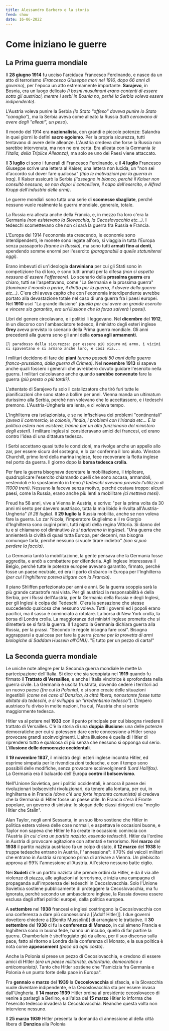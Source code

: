 ```yaml
---
title: Alessandro Barbero e la storia
feed: show
date: 16-06-2022
---
```

# Come iniziano le guerre
## La Prima guerra mondiale
Il **28 giugno 1914** fu ucciso l'arciduca Francesco Ferdinando, e nasce da un atto di terrorismo *(Francesco Giuseppe morì nel 1916, dopo 66 anni di governo)*, per l'epoca un atto estremamente importante. **Sarajevo**, in Bosnia, era un luogo delicato *(i bosni musulmani erano contenti di essere sotto gli austriaci, mentre i serbi in Bosnia no, perhé la Serbia voleva essere indipendente)*.

L'Austria voleva punire la Serbia *(lo Stato "offeso" doveva punire lo Stato "canaglia")*, ma la Serbia aveva come alleato la Russia *(tutti cercavano di avere degli "alleati", un peso*). 

Il mondo del 1914 era **nazionalista**, con grandi e piccole potenze: Salandra in quei giorni lo definì **sacro egoismo**. Per la propria sicurezza, tutti tentavano di avere delle alleanze. L'Austria credeva che forse la Russia non sarebbe intervenuta, ma non ne era certa. Era alleata con la Germania *(e l'Italia, della Triplice Alleanza)*, ma solo se uno dei Paesi viene attaccato. 

Il **3 luglio** ci sono i funerali di Francesco Ferdinando, e il **4 luglio** Francesco Giuseppe scrive una lettera al Kaiser, una lettera non lucida, un "non sei d'accordo sul dover fare qualcosa" *(tipo le motivazioni per la guerra in Iraq)*. Il Kaiser assicurò la Serbia *(l'assegno in bianco, perché il Kaiser non consultò nessuno, se non dopo: il cancelliere, il capo dell'esercito, e Alfred Krupp dell'industria delle armi)*. 

Le guerre mondiali sono tutta una serie di **scomesse sbagliate**, perché nessuno vuole realmente la guerra mondiale, generale, totale.

La Russia era alleata anche della Francia, e, in mezzo fra loro c'era la Germania *(non esistevano la Slovacchia, la Cecoslovacchia etc...)*. I tedeschi scomettevano che non ci sarà la guerra fra Russia e Francia.

L'Europa del 1914 l'economia sta crescendo, le economie sono interdipendenti, le monete sono legate all'oro, si viaggia in tutta l'Europa senza passaporto *(tranne in Russia)*, ma sono tutti **armati fino ai denti**, spendendo somme enormi per l'esercito *(paragonabili a quelle statunitensi oggi)*. 

Erano imbevuti di un'ideologia **darwiniana** per cui gli Stati sono in competizione fra di loro, e sono tutti armati per la difesa *(non si aspetta nessuno di essere l'offensore)*. Lo scenario della **prossima guerra** era chiaro, tutti se l'aspettavano, come "La Germania e la prossima guerra" *(dominare il mondo o perire, il diritto per la guerra, il dovere della guerra etc...)*. C'era chi aveva capito che con l'economia interdipendente avrebbe portato alla devastazione totale nel caso di una guerra fra i paesi europei. Nel **1910** uscì "La grande illusione" *(quella per cui avere un grande esercito e vincere sia garantito, era un'illusione che la forza salverà i paesi)*.

Libri del genere circolavano, e i politici li leggevano. Nel **dicembre** del **1912**, in un discorso con l'ambasciatore tedesco, il ministro degli esteri inglese **Grey** aveva previsto lo scenario della Prima guerra mondiale. Gli anni precedenti alla guerra sono gli anni della **corsa agli armamenti**.

```
Il paradosso della sicurezza: per essere più sicuro mi armo, i vicini si spaventano e si armano anche loro, e così via... 
```

I militari decidono di fare dei **piani** *(erano passati 50 anni dalla guerra franco-prussiana, dalla guerra di Crimea)*. Nel **novembre 1913** si sapeva anche quali fossero i generali che avrebbero dovuto guidare l'esercito nella guerra. I militari calcolavano anche quando **sarebbe convenuto** fare la guerra *(più presto o più tardi?)*.

L'attentato di Sarajevo fu solo il catalizzatore che tirò furi tutte le pianificazioni che sono state a bollire per anni. Vienna manda un ultimatum durissimo alla Serbia, perché non volevano che lo accettassero, e i tedeschi premono. L'Austria-Ungheria era lenta, e ci voleva tempo.

L'Inghilterra era isolazionista, e se ne infischiava dei problemi "continentali" *(aveva il commercio, le colonie, l'India, i problemi con l'Irlanda etc... E la politica estera non esisteva, tranne per un alto funzionario del ministero degli esteri)*. I militare inglesi si consideravano amici dei francesi, ed erano contro l'idea di una dittatura tedesca.

I Serbi accettano quasi tutte le condizioni, ma rivolge anche un appello allo zar, per essere sicura del sostegno, e lo zar conferma il loro aiuto. Winston Churchill, primo lord della marina inglese, fece recoverare la flotta inglese nel porto da guerra. Il giorno dopo la **borsa tedesca crolla**.

Per fare la guerra bisognava decretare la mobilitazione, il triplicare, quadruplicare l'esercito chiamando quelli che sono accasa, armandoli, vestendoli e lo spostamento in treno *(i tedeschi avevano previsto l'utilizzo di 11000 treni)*. Nessuno la faceva senza motivo, perché costava troppo: alcuni paesi, come la Russia, erano anche più lenti a mobilitare *(ci metteva mesi)*. 

Freud ha 58 anni, vive a Vienna in Austria, e scrive: "per la prima volta da 30 anni mi sento per davvero austriaco, tutta la mia libido è rivolta all'Austria-Ungheria" *(il 28 luglio)*. Il **29 luglio** la Russia mobilita, anche se non voleva fare la guerra. Lo zar Nicola, l'imperatore Guglielmo e il re Giorgio d'Inghilterra sono cugini primi, tutti nipoti della regina Vittoria. Si danno del tu e si chiamano col diminutivo *(e si parlavano in inglese)*. "Una guerra che annienterà la civiltà di quasi tutta Europa, per decenni, ma bisogna comunque farla, perché nessuno si vuole tirare indietro" *(non si può perdere la faccia)*.

La Germania tardò la mobilitazione, la gente pensava che la Germania fosse aggredita, e andò a combattere per difenderla. Agli Inglese interessava il Belgio, perché tutte le potenze europee avevano garantito, firmato, perché fosse un paese neutrale, ed era il porto di sbarco in Europa per l'Inghilterra *(per cui l'Inghilterra poteva litigare con la Francia)*.

Il piano Shliffen perfezionato per anni e anni. Se la guerra scoppia sarà la più grande catastrofe mai vista. Per gli austriaci la responsabilità è della Serbia, per i Russi dell'Austria, per la Germania della Russia e degli Inglesi, per gli Inglesi è colpa dei Tedeschi. C'era la sensazione che stesse succedendo qualcosa che nessuno voleva. Tutti i governi ed i popoli erano pacifici, ma il sasso è cominciato a rotolare. La borsa di New York crolla, la borsa di Londra crolla. La maggioranza dei ministri inglese promette che si dimetterà se si farà la guerra. Il 1 agosto la Germania dichiara guerra alla Russia, per la prassi. "Secondo le regole bisogna fare così". Bisogna aggrapparsi a qualcosa per fare la guerra *(come per la provetta di armi biologiche di Saddam Hussein all'ONU)*. "E tutto per un pezzo di carta!"

## La Seconda guerra mondiale
Le uniche note allegre per la Seconda guerra mondiale le mette la partecipazione dell'Italia. Si dice che sia scoppiata nel **1919** quando fu firmato il **Trattato di Versailles**, e anche l'Italia vincitrice è sprofondata nella guerra civile. La Germania è uscita frustrata, dovendo cedere i territori ad un nuovo paese *(fra cui la Polonia)*, e si sono create delle situazioni ingestibili *(come nel caso di Danzica, la città libera, nonostante fosse tutta abitata da tedeschi, e si sviluppa un "irredentismo tedesco")*. L'Impero austriaco fu diviso in molte nazioni, fra cui, l'Austria che si sente maggiormente tedesca. 

Hitler va al potere nel **1933** con il punto principale per cui bisogna rivedere il trattato di Versailles. C'è la storia di una **doppia illusione**: una delle potenze democratiche per cui si potessero dare certe concessione a Hitler senza provocare grandi scoinvolgimenti. L'altra illusione è quella di Hitler di riprendersi tutto e qualcosa di più senza che nessuno si opponga sul serio. L'**illusione delle democrazie occidentali**.

Il **19 novembre 1937**, il ministro degli esteri inglese incontra Hitler, ed esprime simpatia per le rivendicazioni tedesche, e con il tempo sono possibili delle modifiche, senza provacare scoinvolgimenti *(Lord Hallifax)*. La Germania era il baluardo dell'Europa **contro il bolscevismo**.

Nell'Unione Sovietica, per i politici occidentali, è ancora il paese dei rivoluzionari bolscevichi rivoluzionari, da tenere alla lontana, per cui, in Inghilterra e in Francia *(dove c'è una forte impronta comunista)* si credeva che la Germania di Hitler fosse un paese utile. In Francia c'era il Fronte popolare, un governo di sinistra: lo slogan delle classi dirigenti era "meglio Hitler che Stalin".

Alan Taylor, negli anni Sessanta, in un suo libro sostiene che Hitler in politica estera voleva delle cose normali, e aspettava le occasioni buone, e Taylor non sapeva che Hitler le ha create le occasioni: comincia con l'Austria *(in cui c'era un partito nazista, essendo tedeschi)*. Hitler da l'ordine in Austria di provocare agitazione con attentati e terrorismo. Nel **marzo** del **1938** il partito nazista austriaco fa un colpo di stato, il **12 marzo** del **1938** le truppe tedesche entrano in Austria, l'"annessione": il 70% dei veicoli militari che entrano in Austria si rompono prima di arrivare a Vienna. Un plebiscito approva al 99% l'annessione all'Austria. All'estero nessuno batte ciglio.

Nei **Sudeti** c'è un partito nazista che prende ordini da Hitler, e da il via alle violenze di piazza, alle agitazioni al terrorismo, e inizia una campagna di propaganda sull'impotenza dei tedeschi in Cecoslovacchia. Solo l'Unione Sovietica sostiene pubblicamente di proteggere la Cecoslovacchia, ma fu ignorata, perché secondo un ambasciatore inglese, la Russia doveva essere esclusa dagli affari politici europei, dalla politica europea.

A **settembre** nel **1938** francesi e inglesi costringono la Cecoslovacchia con una conferenza a dare più concessioni a [[Adolf Hitler]]. I due governi dovettero chiedere a [[Benito Mussolini]] di arrangiare le trattative. Il **30 settembre** del **1938** ci fu la **conferenza di Monaco**, in cui almeno Francia e Inghilterra sono in buona fede, hanno un incubo, quello di far partire la guerra. Chamberlain è sbeffeggiato già da allora, per il suo discorso sulla pace, fatto al ritorno a Londra dalla conferenza di Monato, e la sua politica è nota come **appeasement** *(pace ad ogni costo)*.

Anche la Polonia si prese un pezzo di Cecoslovacchia, e credono di essere amici di HItler *(era un paese militarista, autoritario, democratico e anticomunista)*. Tanto che Hitler sostiene che "l'amicizia fra Germania e Polonia è un punto forte della pace in Europa".

Fra **gennaio** e **marzo** del **1939** la **Cecoslovacchia** si sfascia, e la Slovacchia vuole diventare indipendente, e la Cecoslovacchia sta per essere invasa dall'Ungheria. Il **14 marzo 1939** Hitler ordina al presidente cecoslovacco di venire a parlargli a Berlino, e all'alba del **15 marzo** Hitler lo informa che l'esercito tedesco invaderà la Cecoslovacchia. Neanche questa volta non interviene nessuno.

Il **25 marzo 1939** Hitler presenta la domanda di annessione al della città libera di **Danzica** alla Polonia